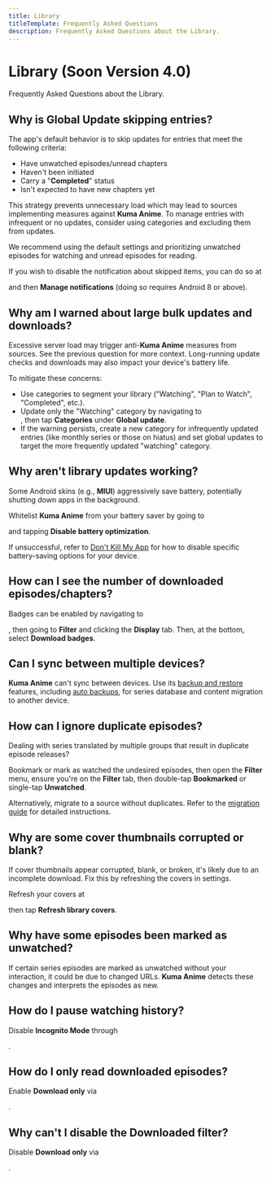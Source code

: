 ```yaml
---
title: Library
titleTemplate: Frequently Asked Questions
description: Frequently Asked Questions about the Library.
---
```


# Library (Soon Version 4.0)
Frequently Asked Questions about the Library.

## Why is Global Update skipping entries?
The app's default behavior is to skip updates for entries that meet the following criteria:

* Have unwatched episodes/unread chapters
* Haven't been initiated
* Carry a "**Completed**" status
* Isn't expected to have new chapters yet

This strategy prevents unnecessary load which may lead to sources implementing measures against **Kuma Anime**.
To manage entries with infrequent or no updates, consider using categories and excluding them from updates.

We recommend using the default settings and prioritizing unwatched episodes for watching and unread episodes for reading.

If you wish to disable the notification about skipped items, you can do so at <nav to="advanced"> and then **Manage notifications** (doing so requires Android 8 or above).

## Why am I warned about large bulk updates and downloads?
Excessive server load may trigger anti-**Kuma Anime** measures from sources. See the previous question for more context. Long-running update checks and downloads may also impact your device's battery life.

To mitigate these concerns:

* Use categories to segment your library ("Watching", "Plan to Watch", "Completed", etc.).
* Update only the "Watching" category by navigating to <nav to="library">, then tap **Categories** under **Global update**.
* If the warning persists, create a new category for infrequently updated entries (like monthly series or those on hiatus) and set global updates to target the more frequently updated "watching" category.

## Why aren't library updates working?
Some Android skins (e.g., **MIUI**) aggressively save battery, potentially shutting down apps in the background.

Whitelist **Kuma Anime** from your battery saver by going to <nav to="advanced"> and tapping **Disable battery optimization**.

If unsuccessful, refer to [Don't Kill My App](https://dontkillmyapp.com/) for how to disable specific battery-saving options for your device.

## How can I see the number of downloaded episodes/chapters?
Badges can be enabled by navigating to <nav to="main_library">, then going to **Filter** and clicking the **Display** tab.
Then, at the bottom, select **Download badges**.

## Can I sync between multiple devices?
**Kuma Anime** can't sync between devices.
Use its [backup and restore](/docs/guides/backups) features, including [auto backups](/docs/guides/backups#enabling-automatic-backups), for series database and content migration to another device.

## How can I ignore duplicate episodes?
Dealing with series translated by multiple groups that result in duplicate episode releases?

Bookmark or mark as watched the undesired episodes, then open the **Filter** menu, ensure you're on the **Filter** tab, then double-tap **Bookmarked** or single-tap **Unwatched**.

Alternatively, migrate to a source without duplicates.
Refer to the [migration guide](/docs/guides/source-migration) for detailed instructions.

## Why are some cover thumbnails corrupted or blank?
If cover thumbnails appear corrupted, blank, or broken, it's likely due to an incomplete download. Fix this by refreshing the covers in settings.

Refresh your covers at <nav to="advanced"> then tap **Refresh library covers**.

## Why have some episodes been marked as unwatched?
If certain series episodes are marked as unwatched without your interaction, it could be due to changed URLs.
**Kuma Anime** detects these changes and interprets the episodes as new.

## How do I pause watching history?
Disable **Incognito Mode** through <nav to="incognito-mode">.

## How do I only read downloaded episodes?
Enable **Download only** via <nav to="downloaded-only">.

## Why can't I disable the Downloaded filter?
Disable **Download only** via <nav to="downloaded-only">.
